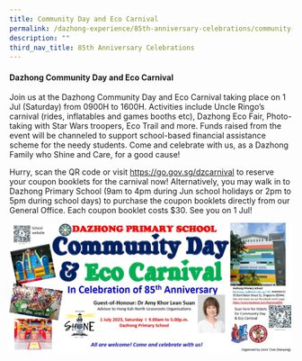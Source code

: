 ```yaml
---
title: Community Day and Eco Carnival
permalink: /dazhong-experience/85th-anniversary-celebrations/community-day-and-eco-fair/
description: ""
third_nav_title: 85th Anniversary Celebrations
---
```

#### Dazhong Community Day and Eco Carnival

Join us at the Dazhong Community Day and Eco Carnival taking place on 1 Jul (Saturday) from 0900H to 1600H. Activities include Uncle Ringo’s carnival (rides, inflatables and games booths etc), Dazhong Eco Fair, Photo-taking with Star Wars troopers, Eco Trail and more.  Funds raised from the event will be channeled to support school-based financial assistance scheme for the needy students.  Come and celebrate with us, as a Dazhong Family who Shine and Care, for a good cause! 

Hurry, scan the QR code or visit https://go.gov.sg/dzcarnival to reserve your coupon booklets for the carnival now! Alternatively, you may walk in to Dazhong Primary School  (9am to 4pm during Jun school holidays or 2pm to 5pm during school days) to purchase the coupon booklets directly from our General Office. Each coupon booklet costs $30. See you on 1 Jul!

![](/images/banner%20for%20dazhong%20community%20day%20and%20eco%20carnival%202023%20(1).JPG)